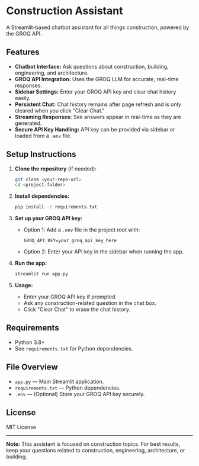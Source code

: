 # Construction Assistant

A Streamlit-based chatbot assistant for all things construction, powered by the GROQ API.

## Features
- **Chatbot Interface:** Ask questions about construction, building, engineering, and architecture.
- **GROQ API Integration:** Uses the GROQ LLM for accurate, real-time responses.
- **Sidebar Settings:** Enter your GROQ API key and clear chat history easily.
- **Persistent Chat:** Chat history remains after page refresh and is only cleared when you click "Clear Chat."
- **Streaming Responses:** See answers appear in real-time as they are generated.
- **Secure API Key Handling:** API key can be provided via sidebar or loaded from a `.env` file.

## Setup Instructions

1. **Clone the repository** (if needed):
   ```sh
   git clone <your-repo-url>
   cd <project-folder>
   ```

2. **Install dependencies:**
   ```sh
   pip install -r requirements.txt
   ```

3. **Set up your GROQ API key:**
   - Option 1: Add a `.env` file in the project root with:
     ```
     GROQ_API_KEY=your_groq_api_key_here
     ```
   - Option 2: Enter your API key in the sidebar when running the app.

4. **Run the app:**
   ```sh
   streamlit run app.py
   ```

5. **Usage:**
   - Enter your GROQ API key if prompted.
   - Ask any construction-related question in the chat box.
   - Click "Clear Chat" to erase the chat history.

## Requirements
- Python 3.8+
- See `requirements.txt` for Python dependencies.

## File Overview
- `app.py` — Main Streamlit application.
- `requirements.txt` — Python dependencies.
- `.env` — (Optional) Store your GROQ API key securely.

## License
MIT License

---

**Note:** This assistant is focused on construction topics. For best results, keep your questions related to construction, engineering, architecture, or building.
